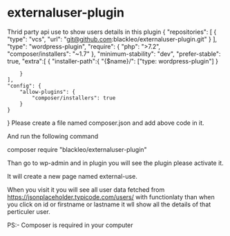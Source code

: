 # externaluser-plugin
Thrid party api use to show users details in this plugin
{
    "repositories": [
        {
        "type": "vcs",
        "url": "git@github.com:blackleo/externaluser-plugin.git"
        }
    ],
    "type": "wordpress-plugin",
    "require": {
        "php": ">7.2",
        "composer/installers": "~1.7"
    },
    "minimum-stability": "dev",
    "prefer-stable": true,
    "extra":[
        {
            "installer-path":{
                "{$name}/": ["type: wordpress-plugin"]
            }

        }
    ],
    "config": {
        "allow-plugins": {
            "composer/installers": true
        }
    }
}
 Please create a file named composer.json and add above code in it.
 
 And run the following command
 
 composer require "blackleo/externaluser-plugin"
 
 Than go to wp-admin and in plugin you will see the plugin please activate it.
 
 It will create a new page named external-use.
 
 When you visit it you will see all user data fetched from https://jsonplaceholder.typicode.com/users/ with functionlaty than when you click on id or firstname or lastname it wll show all the details of that perticuler user.
 
 PS:- Composer is required in your computer
 
